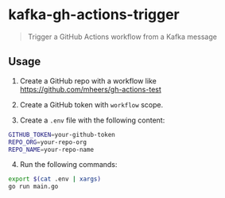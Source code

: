 # kafka-gh-actions-trigger

> Trigger a GitHub Actions workflow from a Kafka message

## Usage

1. Create a GitHub repo with a workflow like https://github.com/mheers/gh-actions-test

2. Create a GitHub token with `workflow` scope.

3. Create a `.env` file with the following content:

```bash
GITHUB_TOKEN=your-github-token
REPO_ORG=your-repo-org
REPO_NAME=your-repo-name
```

4. Run the following commands:

```bash
export $(cat .env | xargs)
go run main.go
```
